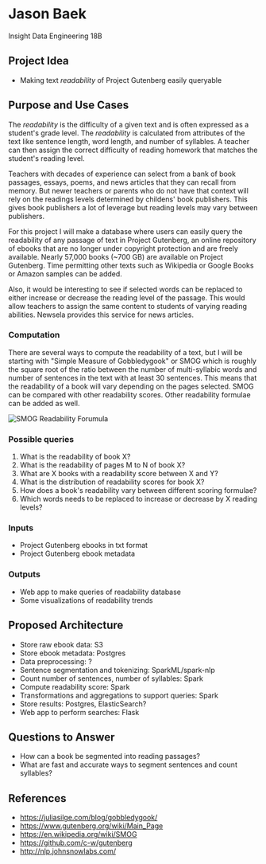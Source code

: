 # Jason Baek 
Insight Data Engineering 18B

## Project Idea
- Making text *readability* of Project Gutenberg easily queryable 

## Purpose and Use Cases
The *readability* is the difficulty of a given text and is often expressed as a student's grade level. The *readability* is calculated from attributes of the text like sentence length, word length, and number of syllables. A teacher can then assign the correct difficulty of reading homework that matches the student's reading level. 

Teachers with decades of experience can select from a bank of book passages, essays, poems, and news articles that they can recall from memory. But newer teachers or parents who do not have that context will rely on the readings levels determined by childens' book publishers. This gives book publishers a lot of leverage but reading levels may vary between publishers.

For this project I will make a database where users can easily query the readability of any passage of text in Project Gutenberg, an online repository of ebooks that are no longer under copyright protection and are freely available. Nearly 57,000 books (~700 GB) are available on Project Gutenberg. Time permitting other texts such as Wikipedia or Google Books or Amazon samples can be added.  

Also, it would be interesting to see if selected words can be replaced to either increase or decrease the reading level of the passage. This would allow teachers to assign the same content to students of varying reading abilities. Newsela provides this service for news articles. 

### Computation
There are several ways to compute the readability of a text, but I will be starting with "Simple Measure of Gobbledygook" or SMOG which is roughly the square root of the ratio between the number of multi-syllabic words and number of sentences in the text with at least 30 sentences. This means that the readability of a book will vary depending on the pages selected. SMOG can be compared with other readability scores. Other readability formulae can be added as well. 

![SMOG Readability Forumula](https://github.com/jbaek/insight/img/smog_formula.png)

### Possible queries
1. What is the readability of book X?
2. What is the readability of pages M to N of book X?
3. What are X books with a readability score between X and Y?
3. What is the distribution of readability scores for book X? 
4. How does a book's readability vary between different scoring formulae?
5. Which words needs to be replaced to increase or decrease by X reading levels?

### Inputs
- Project Gutenberg ebooks in txt format
- Project Gutenberg ebook metadata

### Outputs
- Web app to make queries of readability database 
- Some visualizations of readability trends 

## Proposed Architecture
- Store raw ebook data: S3
- Store ebook metadata: Postgres
- Data preprocessing: ? 
- Sentence segmentation and tokenizing: SparkML/spark-nlp
- Count number of sentences, number of syllables: Spark
- Compute readability score: Spark 
- Transformations and aggregations to support queries: Spark
- Store results: Postgres, ElasticSearch?
- Web app to perform searches: Flask

## Questions to Answer
- How can a book be segmented into reading passages?
- What are fast and accurate ways to segment sentences and count syllables?

## References
- https://juliasilge.com/blog/gobbledygook/
- https://www.gutenberg.org/wiki/Main_Page 
- https://en.wikipedia.org/wiki/SMOG 
- https://github.com/c-w/gutenberg
- http://nlp.johnsnowlabs.com/

